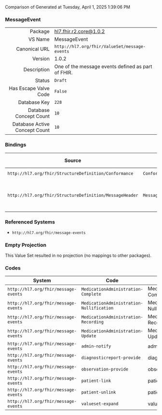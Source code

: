Comparison of 
Generated at Tuesday, April 1, 2025 1:39:06 PM

### MessageEvent

|      |     |
| ---: | --- |
| Package | hl7.fhir.r2.core@1.0.2 |
| VS Name | MessageEvent |
| Canonical URL | `http://hl7.org/fhir/ValueSet/message-events` |
| Version | 1.0.2 |
| Description | One of the message events defined as part of FHIR. |
| Status | `Draft` |
| Has Escape Valve Code | `False` |
| Database Key | `228` |
| Database Concept Count | `10` |
| Database Active Concept Count | `10` |
### Bindings

| Source | Element | Binding | Strength | Element Short |
| ------ | ------- | ------- | -------- | ------------- |
| `http://hl7.org/fhir/StructureDefinition/Conformance` | `Conformance.messaging.event.code` | `http://hl7.org/fhir/ValueSet/message-events` | `Preferred` | Event type |
| `http://hl7.org/fhir/StructureDefinition/MessageHeader` | `MessageHeader.event` | `http://hl7.org/fhir/ValueSet/message-events` | `Preferred` | Code for the event this message represents |

### Referenced Systems

* `http://hl7.org/fhir/message-events`
### Empty Projection

This Value Set resulted in no projection (no mappings to other packages).

### Codes

| System | Code | Display |
| ------ | ---- | ------- |
| `http://hl7.org/fhir/message-events` | `MedicationAdministration-Complete` | MedicationAdministration-Complete |
| `http://hl7.org/fhir/message-events` | `MedicationAdministration-Nullification` | MedicationAdministration-Nullification |
| `http://hl7.org/fhir/message-events` | `MedicationAdministration-Recording` | MedicationAdministration-Recording |
| `http://hl7.org/fhir/message-events` | `MedicationAdministration-Update` | MedicationAdministration-Update |
| `http://hl7.org/fhir/message-events` | `admin-notify` | admin-notify |
| `http://hl7.org/fhir/message-events` | `diagnosticreport-provide` | diagnosticreport-provide |
| `http://hl7.org/fhir/message-events` | `observation-provide` | observation-provide |
| `http://hl7.org/fhir/message-events` | `patient-link` | patient-link |
| `http://hl7.org/fhir/message-events` | `patient-unlink` | patient-unlink |
| `http://hl7.org/fhir/message-events` | `valueset-expand` | valueset-expand |

